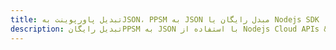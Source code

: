---title: تبدیل پاورپوینت بهJSON، PPSM به JSON مبدل رایگان یا Nodejs SDKdescription: تبدیل رایگانPPSM به JSON با استفاده از Nodejs Cloud APIs & SDK. همچنین اسناد Microsoft PowerPoint را در Cloud ایجاد، ویرایش و رندر کنید.---